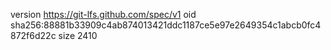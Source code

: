 version https://git-lfs.github.com/spec/v1
oid sha256:88881b33909c4ab874013421ddc1187ce5e97e2649354c1abcb0fc4872f6d22c
size 2410
